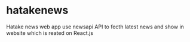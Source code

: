 # hatakenews
 Hatake news web app use newsapi API to fecth latest news and show in website which is reated on React.js
